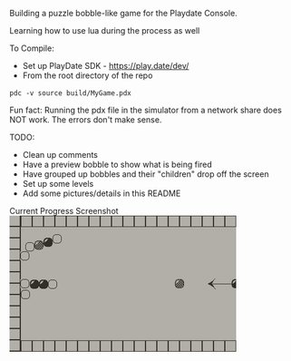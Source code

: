 Building a puzzle bobble-like game for the Playdate Console.

Learning how to use lua during the process as well

To Compile:
- Set up PlayDate SDK - https://play.date/dev/
- From the root directory of the repo
```
pdc -v source build/MyGame.pdx
```

Fun fact: Running the pdx file in the simulator from a network share does NOT work. The errors don't make sense.

TODO:
- Clean up comments
- Have a preview bobble to show what is being fired
- Have grouped up bobbles and their "children" drop off the screen
- Set up some levels
- Add some pictures/details in this README

Current Progress Screenshot
![4/27/2022 Screenshot](resource/screenshots/playdate-20220427-233610.png)